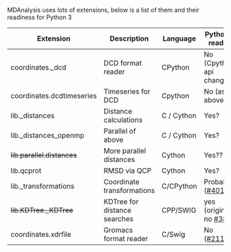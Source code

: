 MDAnalysis uses lots of extensions, below is a list of them and their readiness for Python 3

| Extension                 | Description                  | Language   | Python 3 ready?          | Solved in |
|---------------------------|------------------------------|------------|--------------------------|-----------|
| coordinates._dcd          | DCD format reader            | CPython    | No (Cpython api changed) | |
| coordinates.dcdtimeseries | Timeseries for DCD           | Cpython    | No  (as above)           | |
| lib._distances            | Distance calculations        | C / Cython | Yes?                     | |
| lib._distances_openmp     | Parallel of above            | C / Cython | Yes?                     | |
| ~~lib.parallel.distances~~    | More parallel distances      | Cython     | Yes?? | [#530](/MDAnalysis/mdanalysis/issues/530) |
| lib.qcprot                | RMSD via QCP                 | Cython     | Yes?                     | |
| lib._transformations      | Coordinate transformations   | C/CPython  | Probably ([#401](/MDAnalysis/mdanalysis/issues/401))  | |
| ~~lib.KDTree._KDTree~~        | KDTree for distance searches | CPP/SWIG   | yes (originally no [#383](MDAnalysis/mdanalysis/issues/383))                | [395](https://github.com/MDAnalysis/mdanalysis/pull/395) (now using Biophyton) |
| coordinates.xdrfile       | Gromacs format reader        | C/Swig     | No ([#211](/MDAnalysis/mdanalysis/issues/211))                | [441](/MDAnalysis/mdanalysis/pull/441#event-517264871) |